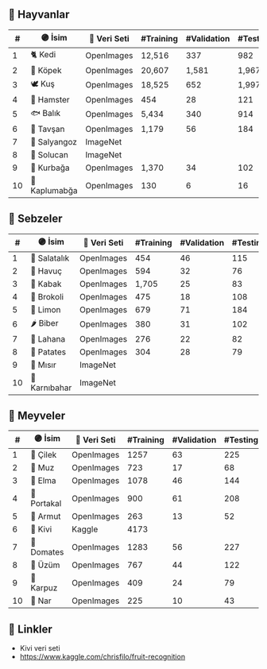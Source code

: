 ## 🦋 Hayvanlar
| #  | 🟣 İsim       | 🔗 Veri Seti | #Training | #Validation | #Testing |
| -- | ------------- | ------------ | --------- | ----------- | -------- |
| 1  | 🐈 Kedi       | OpenImages   | 12,516    | 337         | 982      |
| 2  | 🐩 Köpek      | OpenImages   | 20,607    | 1,581       | 1,967    |
| 3  | 🕊 Kuş         | OpenImages   | 18,525    | 652         | 1,997    |
| 4  | 🐹 Hamster    | OpenImages   | 454       | 28          | 121      |
| 5  | 🐟 Balık      | OpenImages   | 5,434     | 340         | 914      |
| 6  | 🐰 Tavşan     | OpenImages   | 1,179     | 56          | 184      |
| 7  | 🐌 Salyangoz  | ImageNet     |           |             |          |
| 8  | 🐛 Solucan    | ImageNet     |           |             |          |
| 9  | 🐸 Kurbağa    | OpenImages   | 1,370     | 34          | 102      |
| 10 | 🐢 Kaplumabğa | OpenImages   | 130       | 6           | 16       |

## 🥦 Sebzeler
| #  | 🟣 İsim      | 🔗 Veri Seti | #Training | #Validation | #Testing |
| -- |-------------- | ------------ | --------- | ----------- | -------- |
| 1  | 🥒 Salatalık  | OpenImages   | 454       | 46          | 115      |
| 2  | 🥕 Havuç      | OpenImages   | 594       | 32          | 76       |
| 3  | 🎃 Kabak      | OpenImages   | 1,705     | 25          | 83       |
| 4  | 🥦 Brokoli    | OpenImages   | 475       | 18          | 108      |
| 5  | 🍋 Limon      | OpenImages   | 679       | 71          | 184      |
| 6  | 🌶 Biber       | OpenImages   | 380       | 31          | 102      |
| 7  | 🥬 Lahana     | OpenImages   | 276       | 22          | 82       |
| 8  | 🥔 Patates    | OpenImages   | 304       | 28          | 79       |
| 9  | 🌽 Mısır      | ImageNet     |           |             |          |
| 10 | 🥦 Karnıbahar | ImageNet     |           |             |          |

## 🍓 Meyveler
| #  | 🟣 İsim        | 🔗 Veri Seti | #Training | #Validation | #Testing |
| -- | -------------- | ------------ | --------- | ----------- | -------- |
| 1  | 🍓 Çilek       | OpenImages   | 1257      | 63          | 225      |
| 2  | 🍌 Muz         | OpenImages   | 723       | 17          | 68       |
| 3  | 🍎 Elma        | OpenImages   | 1078      | 46          | 144      |
| 4  | 🍊 Portakal    | OpenImages   | 900       | 61          | 208      |
| 5  | 🍐 Armut       | OpenImages   | 263       | 13          | 52       |
| 6  | 🥝 Kivi        | Kaggle       | 4173      |             |          |
| 7  | 🍅 Domates     | OpenImages   | 1283      | 56          | 227      |
| 8  | 🍇 Üzüm        | OpenImages   | 767       | 44          | 122      |
| 9  | 🍉 Karpuz      | OpenImages   | 409       | 24          | 79       |
| 10 | 🍁 Nar         | OpenImages   | 225       | 10          | 43       |

## 📌 Linkler 
- Kivi veri seti
- https://www.kaggle.com/chrisfilo/fruit-recognition

